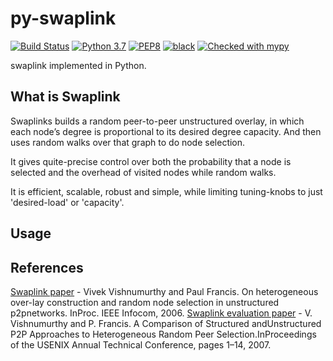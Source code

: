 # py-swaplink
[![Build Status](https://travis-ci.com/aratz-lasa/py-swaplink.svg?branch=master)](https://travis-ci.com/aratz-lasa/py-swaplink) 
[![Python 3.7](https://img.shields.io/badge/python-3.7-blue.svg)](https://www.python.org/downloads/release/python-370/)
[![PEP8](https://img.shields.io/badge/code%20style-pep8-orange.svg)](https://www.python.org/dev/peps/pep-0008/)
[![black](https://img.shields.io/badge/code%20style-black-000000.svg)](https://github.com/psf/black)
[![Checked with mypy](http://www.mypy-lang.org/static/mypy_badge.svg)](http://mypy-lang.org/)

swaplink implemented in Python.

## What is Swaplink
Swaplinks builds a random peer-to-peer unstructured overlay, in which each node’s degree is proportional to its desired degree capacity. And then uses random walks over that graph to do node selection. 

It gives quite-precise control over both the probability that a node is selected and the overhead of visited nodes while random walks.

It is efficient, scalable, robust and simple, while limiting tuning-knobs to just 'desired-load' or 'capacity'.

## Usage

## References
[Swaplink paper](http://citeseerx.ist.psu.edu/viewdoc/summary?doi=10.1.1.365.9926) - Vivek Vishnumurthy and Paul Francis. On heterogeneous over-lay construction and random node selection in unstructured p2pnetworks. InProc. IEEE Infocom, 2006.
[Swaplink evaluation paper](https://www.usenix.org/event/usenix07/tech/full_papers/vishnumurthy/vishnumurthy.pdf) - V. Vishnumurthy and P. Francis.  A Comparison of Structured andUnstructured P2P Approaches to Heterogeneous Random Peer Selection.InProceedings of the USENIX Annual Technical Conference, pages 1–14, 2007. 




